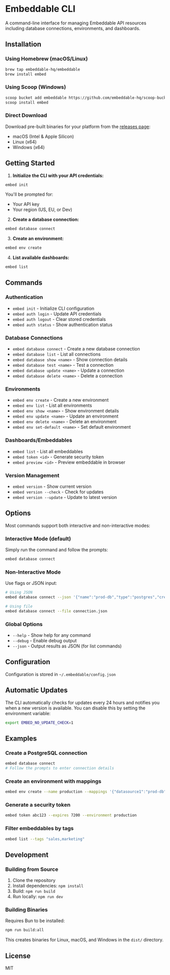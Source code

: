 # Embeddable CLI

A command-line interface for managing Embeddable API resources including database connections, environments, and dashboards.

## Installation

### Using Homebrew (macOS/Linux)

```bash
brew tap embeddable-hq/embeddable
brew install embed
```


### Using Scoop (Windows)

```bash
scoop bucket add embeddable https://github.com/embeddable-hq/scoop-bucket
scoop install embed
```

### Direct Download

Download pre-built binaries for your platform from the [releases page](https://github.com/embeddable-hq/embeddable-cli/releases/latest):
- macOS (Intel & Apple Silicon)
- Linux (x64)
- Windows (x64)

## Getting Started

1. **Initialize the CLI with your API credentials:**

```bash
embed init
```

You'll be prompted for:
- Your API key
- Your region (US, EU, or Dev)

2. **Create a database connection:**

```bash
embed database connect
```

3. **Create an environment:**

```bash
embed env create
```

4. **List available dashboards:**

```bash
embed list
```

## Commands

### Authentication

- `embed init` - Initialize CLI configuration
- `embed auth login` - Update API credentials
- `embed auth logout` - Clear stored credentials
- `embed auth status` - Show authentication status

### Database Connections

- `embed database connect` - Create a new database connection
- `embed database list` - List all connections
- `embed database show <name>` - Show connection details
- `embed database test <name>` - Test a connection
- `embed database update <name>` - Update a connection
- `embed database delete <name>` - Delete a connection

### Environments

- `embed env create` - Create a new environment
- `embed env list` - List all environments
- `embed env show <name>` - Show environment details
- `embed env update <name>` - Update an environment
- `embed env delete <name>` - Delete an environment
- `embed env set-default <name>` - Set default environment

### Dashboards/Embeddables

- `embed list` - List all embeddables
- `embed token <id>` - Generate security token
- `embed preview <id>` - Preview embeddable in browser

### Version Management

- `embed version` - Show current version
- `embed version --check` - Check for updates
- `embed version --update` - Update to latest version

## Options

Most commands support both interactive and non-interactive modes:

### Interactive Mode (default)

Simply run the command and follow the prompts:

```bash
embed database connect
```

### Non-Interactive Mode

Use flags or JSON input:

```bash
# Using JSON
embed database connect --json '{"name":"prod-db","type":"postgres","credentials":{...}}'

# Using file
embed database connect --file connection.json
```

### Global Options

- `--help` - Show help for any command
- `--debug` - Enable debug output
- `--json` - Output results as JSON (for list commands)

## Configuration

Configuration is stored in `~/.embeddable/config.json`

## Automatic Updates

The CLI automatically checks for updates every 24 hours and notifies you when a new version is available. You can disable this by setting the environment variable:

```bash
export EMBED_NO_UPDATE_CHECK=1
```

## Examples

### Create a PostgreSQL connection

```bash
embed database connect
# Follow the prompts to enter connection details
```

### Create an environment with mappings

```bash
embed env create --name production --mappings '{"datasource1":"prod-db","datasource2":"analytics-db"}'
```

### Generate a security token

```bash
embed token abc123 --expires 7200 --environment production
```

### Filter embeddables by tags

```bash
embed list --tags "sales,marketing"
```

## Development

### Building from Source

1. Clone the repository
2. Install dependencies: `npm install`
3. Build: `npm run build`
4. Run locally: `npm run dev`

### Building Binaries

Requires Bun to be installed:

```bash
npm run build:all
```

This creates binaries for Linux, macOS, and Windows in the `dist/` directory.

## License

MIT